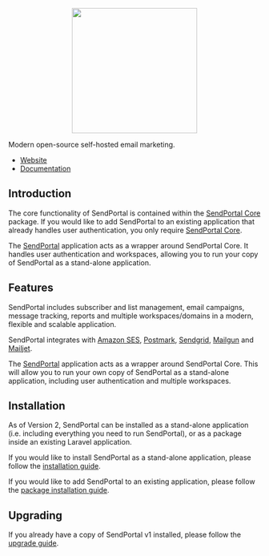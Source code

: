 <p align="center"><img src="https://sendportal.io/img/sendportal.png" width="250"></p>


Modern open-source self-hosted email marketing.

- [Website](https://sendportal.io)
- [Documentation](https://sendportal.io/docs)

## Introduction

The core functionality of SendPortal is contained within the [SendPortal Core](https://github.com/mettle/sendportal-core) package. If you would like to add SendPortal to an existing application that already handles user authentication, you only require [SendPortal Core](https://github.com/mettle/sendportal-core).

The [SendPortal](https://github.com/mettle/sendportal) application acts as a wrapper around SendPortal Core. It handles user authentication and workspaces, allowing you to run your copy of SendPortal as a stand-alone application.

## Features
SendPortal includes subscriber and list management, email campaigns, message tracking, reports and multiple workspaces/domains in a modern, flexible and scalable application.

SendPortal integrates with [Amazon SES](https://aws.amazon.com/ses), [Postmark](https://postmarkapp.com), [Sendgrid](https://sendgrid.com), [Mailgun](https://www.mailgun.com/) and [Mailjet](https://www.mailjet.com).

The [SendPortal](https://github.com/mettle/sendportal) application acts as a wrapper around SendPortal Core. This will allow you to run your own copy of SendPortal as a stand-alone application, including user authentication and multiple workspaces.

## Installation

As of Version 2, SendPortal can be installed as a stand-alone application (i.e. including everything you need to run SendPortal), or as a package inside an existing Laravel application.

If you would like to install SendPortal as a stand-alone application, please follow the [installation guide](https://sendportal.io/docs/v2/getting-started/installation).

If you would like to add SendPortal to an existing application, please follow the [package installation guide](https://sendportal.io/docs/v2/getting-started/package-installation).

## Upgrading

If you already have a copy of SendPortal v1 installed, please follow the [upgrade guide](https://sendportal.io/docs/v2/getting-started/upgrade-guide).
